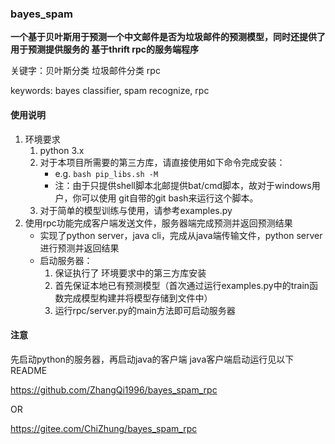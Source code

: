### bayes_spam
**一个基于贝叶斯用于预测一个中文邮件是否为垃圾邮件的预测模型，同时还提供了用于预测提供服务的
基于thrift rpc的服务端程序**

关键字：贝叶斯分类 垃圾邮件分类 rpc

keywords: bayes classifier, spam recognize, rpc

#### 使用说明
1. 环境要求
    1. python 3.x
    2. 对于本项目所需要的第三方库，请直接使用如下命令完成安装：
        * e.g. `bash pip_libs.sh -M` 
        * 注：由于只提供shell脚本北邮提供bat/cmd脚本，故对于windows用户，你可以使用
            git自带的git bash来运行这个脚本。
    3. 对于简单的模型训练与使用，请参考examples.py
2. 使用rpc功能完成客户端发送文件，服务器端完成预测并返回预测结果
    * 实现了python server，java cli，完成从java端传输文件，python server
        进行预测并返回结果
    * 启动服务器：
        1. 保证执行了 环境要求中的第三方库安装 
        2. 首先保证本地已有预测模型（首次通过运行examples.py中的train函数完成模型构建并将模型存储到文件中）
        3. 运行rpc/server.py的main方法即可启动服务器
        
#### 注意

先启动python的服务器，再启动java的客户端
java客户端启动运行见以下README

https://github.com/ZhangQi1996/bayes_spam_rpc

OR

https://gitee.com/ChiZhung/bayes_spam_rpc
        
    
